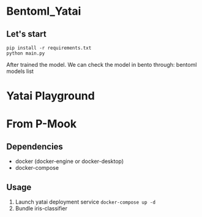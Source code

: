 # Bentoml_Yatai
## Let's start
    pip install -r requirements.txt
    python main.py

After trained the model. We can check the model in bento through:
    bentoml models list


# Yatai Playground
# From P-Mook 
## Dependencies
- docker (docker-engine or docker-desktop)
- docker-compose

## Usage
1. Launch yatai deployment service
  `docker-compose up -d`
2. Bundle iris-classifier
  <!-- `docker-compose run iris-classifier-bundle`
  docker-compose run iris-classifier-bundle
3. Yatai web console 
  http://localhost:3000/